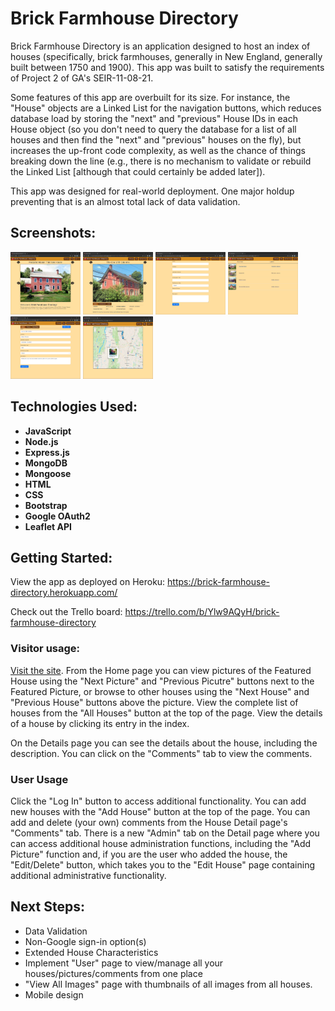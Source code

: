 # Brick Farmhouse Directory
Brick Farmhouse Directory is an application designed to host an index of houses (specifically, brick farmhouses, generally in New England, generally built between 1750 and 1900). This app was built to satisfy the requirements of Project 2 of GA's SEIR-11-08-21.

Some features of this app are overbuilt for its size. For instance, the "House" objects are a Linked List for the navigation buttons, which reduces database load by storing the "next" and "previous" House IDs in each House object (so you don't need to query the database for a list of all houses and then find the "next" and "previous" houses on the fly), but increases the up-front code complexity, as well as the chance of things breaking down the line (e.g., there is no mechanism to validate or rebuild the Linked List [although that could certainly be added later]).

This app was designed for real-world deployment. One major holdup preventing that is an almost total lack of data validation.


## Screenshots:
<a href="screenshots/screenshot1.jpg"><img src="screenshots/screenshot1.jpg" width="112" height="100"></a>
<a href="screenshots/screenshot2.jpg"><img src="screenshots/screenshot2.jpg" width="112" height="100"></a>
<a href="screenshots/screenshot3.png"><img src="screenshots/screenshot3.png" width="112" height="100"></a>
<a href="screenshots/screenshot4.png"><img src="screenshots/screenshot4.png" width="112" height="100"></a>
<a href="screenshots/screenshot5.png"><img src="screenshots/screenshot5.png" width="112" height="100"></a>
<a href="screenshots/screenshot6.jpg"><img src="screenshots/screenshot6.jpg" width="112" height="100"></a>

## Technologies Used:
- __JavaScript__
- __Node.js__
- __Express.js__
- __MongoDB__
- __Mongoose__
- __HTML__
- __CSS__
- __Bootstrap__
- __Google OAuth2__
- __Leaflet API__

## Getting Started:
View the app as deployed on Heroku: <https://brick-farmhouse-directory.herokuapp.com/>

Check out the Trello board: <https://trello.com/b/Ylw9AQyH/brick-farmhouse-directory>

### Visitor usage:
[Visit the site](https://brick-farmhouse-directory.herokuapp.com/). From the Home page you can view pictures of the Featured House using the "Next Picture" and "Previous Picutre" buttons next to the Featured Picture, or browse to other houses using the "Next House" and "Previous House" buttons above the picture. View the complete list of houses from the "All Houses" button at the top of the page. View the details of a house by clicking its entry in the index.

On the Details page you can see the details about the house, including the description. You can click on the "Comments" tab to view the comments.

### User Usage
Click the "Log In" button to access additional functionality. You can add new houses with the "Add House" button at the top of the page. You can add and delete (your own) comments from the House Detail page's "Comments" tab. There is a new "Admin" tab on the Detail page where you can access additional house administration functions, including the "Add Picture" function and, if you are the user who added the house, the "Edit/Delete" button, which takes you to the "Edit House" page containing additional administrative functionality.


## Next Steps:
- Data Validation
- Non-Google sign-in option(s)
- Extended House Characteristics
- Implement "User" page to view/manage all your houses/pictures/comments from one place
- "View All Images" page with thumbnails of all images from all houses.
- Mobile design